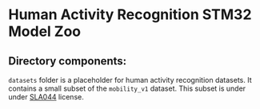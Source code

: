 # Human Activity Recognition STM32 Model Zoo

## Directory components:

`datasets` folder is a placeholder for human activity recognition datasets.
It contains a small subset of the `mobility_v1` dataset. This subset is under under  [SLA044](../datasets/LICENSE.md) license.